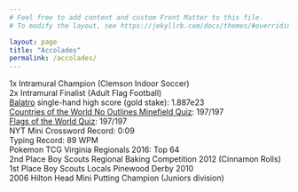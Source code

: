 ```yaml
---
# Feel free to add content and custom Front Matter to this file.
# To modify the layout, see https://jekyllrb.com/docs/themes/#overriding-theme-defaults

layout: page
title: "Accolades"
permalink: /accolades/
---
```


1x Intramural Champion (Clemson Indoor Soccer) \
2x Intramural Finalist (Adult Flag Football) \
<a href="https://en.wikipedia.org/wiki/Balatro" target="_blank">Balatro</a> single-hand high score (gold stake): 1.887e23 \
<a href="https://www.sporcle.com/games/teedslaststand/world-no-outlines-minefield" target="_blank">Countries of the World No Outlines Minefield Quiz</a>: 197/197 \
<a href="https://www.sporcle.com/games/g/worldflags" target="_blank">Flags of the World Quiz</a>: 197/197 \
NYT Mini Crossword Record: 0:09 \
Typing Record: 89 WPM \
Pokemon TCG Virginia Regionals 2016: Top 64 \
2nd Place Boy Scouts Regional Baking Competition 2012 (Cinnamon Rolls) \
1st Place Boy Scouts Locals Pinewood Derby 2010 \
2006 Hilton Head Mini Putting Champion (Juniors division)
